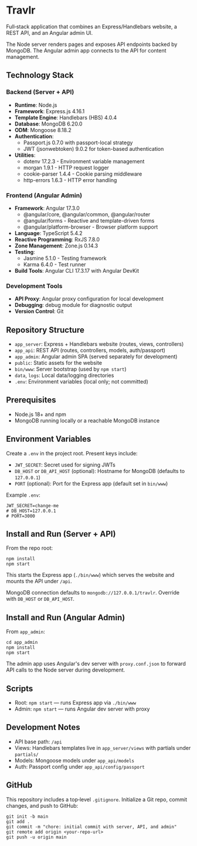 # Travlr

Full‑stack application that combines an Express/Handlebars website, a REST API, and an Angular admin UI.

The Node server renders pages and exposes API endpoints backed by MongoDB. The Angular admin app connects to the API for content management.

## Technology Stack

### Backend (Server + API)
- **Runtime**: Node.js
- **Framework**: Express.js 4.16.1
- **Template Engine**: Handlebars (HBS) 4.0.4
- **Database**: MongoDB 6.20.0
- **ODM**: Mongoose 8.18.2
- **Authentication**:
  - Passport.js 0.7.0 with passport-local strategy
  - JWT (jsonwebtoken) 9.0.2 for token-based authentication
- **Utilities**:
  - dotenv 17.2.3 - Environment variable management
  - morgan 1.9.1 - HTTP request logger
  - cookie-parser 1.4.4 - Cookie parsing middleware
  - http-errors 1.6.3 - HTTP error handling

### Frontend (Angular Admin)
- **Framework**: Angular 17.3.0
  - @angular/core, @angular/common, @angular/router
  - @angular/forms - Reactive and template-driven forms
  - @angular/platform-browser - Browser platform support
- **Language**: TypeScript 5.4.2
- **Reactive Programming**: RxJS 7.8.0
- **Zone Management**: Zone.js 0.14.3
- **Testing**:
  - Jasmine 5.1.0 - Testing framework
  - Karma 6.4.0 - Test runner
- **Build Tools**: Angular CLI 17.3.17 with Angular DevKit

### Development Tools
- **API Proxy**: Angular proxy configuration for local development
- **Debugging**: debug module for diagnostic output
- **Version Control**: Git

## Repository Structure
- `app_server`: Express + Handlebars website (routes, views, controllers)
- `app_api`: REST API (routes, controllers, models, auth/passport)
- `app_admin`: Angular admin SPA (served separately for development)
- `public`: Static assets for the website
- `bin/www`: Server bootstrap (used by `npm start`)
- `data`, `logs`: Local data/logging directories
- `.env`: Environment variables (local only; not committed)

## Prerequisites
- Node.js 18+ and npm
- MongoDB running locally or a reachable MongoDB instance

## Environment Variables
Create a `.env` in the project root. Present keys include:
- `JWT_SECRET`: Secret used for signing JWTs
- `DB_HOST` or `DB_API_HOST` (optional): Hostname for MongoDB (defaults to `127.0.0.1`)
- `PORT` (optional): Port for the Express app (default set in `bin/www`)

Example `.env`:
```
JWT_SECRET=change-me
# DB_HOST=127.0.0.1
# PORT=3000
```

## Install and Run (Server + API)
From the repo root:
```
npm install
npm start
```
This starts the Express app (`./bin/www`) which serves the website and mounts the API under `/api`.

MongoDB connection defaults to `mongodb://127.0.0.1/travlr`. Override with `DB_HOST` or `DB_API_HOST`.

## Install and Run (Angular Admin)
From `app_admin`:
```
cd app_admin
npm install
npm start
```
The admin app uses Angular's dev server with `proxy.conf.json` to forward API calls to the Node server during development.

## Scripts
- Root: `npm start` — runs Express app via `./bin/www`
- Admin: `npm start` — runs Angular dev server with proxy

## Development Notes
- API base path: `/api`
- Views: Handlebars templates live in `app_server/views` with partials under `partials/`
- Models: Mongoose models under `app_api/models`
- Auth: Passport config under `app_api/config/passport`

## GitHub
This repository includes a top‑level `.gitignore`. Initialize a Git repo, commit changes, and push to GitHub:
```
git init -b main
git add .
git commit -m "chore: initial commit with server, API, and admin"
git remote add origin <your-repo-url>
git push -u origin main
```
